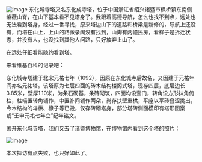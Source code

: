![image](https://github.com/jdzj/ji/assets/2352309/446933c8-52cd-4a83-a0ab-a646c11fffd2)
东化城寺塔又名东化成寺塔，位于中国浙江省绍兴诸暨市枫桥镇东南侧紫薇山脊，在山下基本看不见塔身了。我跟着高德导航，怎么也找不到点，远处也无法看到塔身，经过一番寻找，原来塔边山下的道路和桥梁是新修的，导航上还没有，而塔在山上，上山的路微录阁没有找到，山脚有两幢民房，看样子是拆迁状态，并没有人，也没找到其他人问路，只好放弃上山了。



 在远处仔细看能隐约看到塔。

 

来看维基百科的记录吧：

东化城寺塔建于北宋元祐七年（1092），因原在东化城寺后故名，又因建于元祐年间亦名元祐塔。该塔原为七层四面的砖木结构楼阁式塔，现存四层，底层边长3.85米，壁厚1.10米，为条石砌基，条砖砌筑，四面均设壸门，转角设方形抹角倚柱，柱端置转角铺作，中置补间铺作两朵，尚存扶壁重栱，平座以平砖叠涩挑出，今木结构的斗栱、椽子等已毁，仅存砖砌塔身，部分塔砖侧面模印有塔形图案或“壬申元祐七年立”纪年铭文。

 

离开东化城寺塔，我们又去了诸暨博物馆，在博物馆内看到这个塔的照片：


![image](https://github.com/jdzj/ji/assets/2352309/7568b18d-8f09-4e2f-a204-119787dadd5a)

 

本次探访有点失败，也只好如此了。
<!-- ##{"timestamp":1626879641}## -->